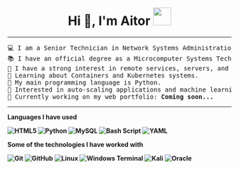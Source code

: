 <h1 align="center">Hi 👋, I'm Aitor <img height="40" src="https://emoji.gg/assets/emoji/7333-parrotdance.gif"></h1>

<hr>

<pre>
💻 I am a Senior Technician in Network Systems Administration and a Junior Programmer.
📚 I have an official degree as a Microcomputer Systems Technician from the Kingdom of Spain.
📝 I have a strong interest in remote services, servers, and container technology.
🌱 Learning about Containers and Kubernetes systems.
🌟 My main programming language is Python.
🚩 Interested in auto-scaling applications and machine learning.
🔨 Currently working on my web portfolio: <b>Coming soon...<b>
</pre>
<hr>

**Languages I have used**

![HTML5](https://img.shields.io/badge/html5-%23E34F26.svg?style=for-the-badge&logo=html5&logoColor=white)
![Python](https://img.shields.io/badge/python-3670A0?style=for-the-badge&logo=python&logoColor=ffdd54)
![MySQL](https://img.shields.io/badge/mysql-4479A1.svg?style=for-the-badge&logo=mysql&logoColor=white)
![Bash Script](https://img.shields.io/badge/bash_script-%23121011.svg?style=for-the-badge&logo=gnu-bash&logoColor=white)
![YAML](https://img.shields.io/badge/yaml-%23ffffff.svg?style=for-the-badge&logo=yaml&logoColor=151515)

**Some of the technologies I have worked with**

![Git](https://img.shields.io/badge/git-%23F05033.svg?style=for-the-badge&logo=git&logoColor=white)
![GitHub](https://img.shields.io/badge/github-%23121011.svg?style=for-the-badge&logo=github&logoColor=white)
![Linux](https://img.shields.io/badge/Linux-FCC624?style=for-the-badge&logo=linux&logoColor=black)
![Windows Terminal](https://img.shields.io/badge/Windows%20Terminal-%234D4D4D.svg?style=for-the-badge&logo=windows-terminal&logoColor=white)
![Kali](https://img.shields.io/badge/Kali-268BEE?style=for-the-badge&logo=kalilinux&logoColor=white)
![Oracle](https://img.shields.io/badge/Oracle-F80000?style=for-the-badge&logo=oracle&logoColor=white)

